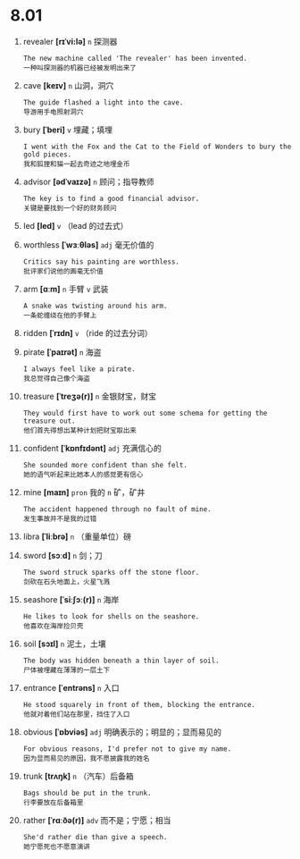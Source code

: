 # 8.01

1. revealer **[rɪˈvi:lə]** `n` 探测器

   ```
   The new machine called 'The revealer' has been invented.
   一种叫探测器的机器已经被发明出来了
   ```

2. cave **[keɪv]** `n` 山洞，洞穴

   ```
   The guide flashed a light into the cave.
   导游用手电照射洞穴
   ```

3. bury **[ˈberi]** `v` 埋藏；填埋

   ```
   I went with the Fox and the Cat to the Field of Wonders to bury the gold pieces.
   我和狐狸和猫一起去奇迹之地埋金币
   ```

4. advisor **[ədˈvaɪzə]** `n` 顾问；指导教师

   ```
   The key is to find a good financial advisor.
   关键是要找到一个好的财务顾问
   ```

5. led **[led]** `v` （lead 的过去式）

6. worthless **[ˈwɜːθləs]** `adj` 毫无价值的

   ```
   Critics say his painting are worthless.
   批评家们说他的画毫无价值
   ```

7. arm **[ɑːm]** `n` 手臂 `v` 武装

   ```
   A snake was twisting around his arm.
   一条蛇缠绕在他的手臂上
   ```

8. ridden **[ˈrɪdn]** `v` （ride 的过去分词）

9. pirate **[ˈpaɪrət]** `n` 海盗

   ```
   I always feel like a pirate.
   我总觉得自己像个海盗
   ```

10. treasure **[ˈtreʒə(r)]** `n` 金银财宝，财宝

    ```
    They would first have to work out some schema for getting the treasure out.
    他们首先得想出某种计划把财宝取出来
    ```

11. confident **[ˈkɒnfɪdənt]** `adj` 充满信心的

    ```
    She sounded more confident than she felt.
    她的语气听起来比她本人的感觉更有信心
    ```

12. mine **[maɪn]** `pron` 我的 `n` 矿，矿井

    ```
    The accident happened through no fault of mine.
    发生事故并不是我的过错
    ```

13. libra **[ˈliːbrə]** `n` （重量单位）磅

14. sword **[sɔːd]** `n` 剑；刀

    ```
    The sword struck sparks off the stone floor.
    剑砍在石头地面上，火星飞溅
    ```

15. seashore **[ˈsiːʃɔː(r)]** `n` 海岸

    ```
    He likes to look for shells on the seashore.
    他喜欢在海岸捡贝壳
    ```

16. soil **[sɔɪl]** `n` 泥土，土壤

    ```
    The body was hidden beneath a thin layer of soil.
    尸体被埋藏在薄薄的一层土下
    ```

17. entrance **[ˈentrəns]** `n` 入口

    ```
    He stood squarely in front of them, blocking the entrance.
    他就对着他们站在那里，挡住了入口
    ```

18. obvious **[ˈɒbviəs]** `adj` 明确表示的；明显的；显而易见的

    ```
    For obvious reasons, I'd prefer not to give my name.
    因为显而易见的原因，我不愿披露我的姓名
    ```

19. trunk **[trʌŋk]** `n` （汽车）后备箱

    ```
    Bags should be put in the trunk.
    行李要放在后备箱里
    ```

20. rather **[ˈrɑːðə(r)]** `adv` 而不是；宁愿；相当
    ```
    She'd rather die than give a speech.
    她宁愿死也不愿意演讲
    ```
